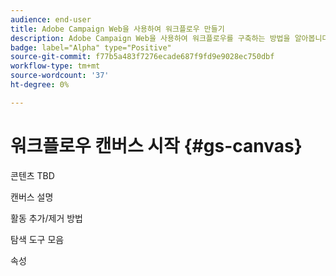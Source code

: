 ```yaml
---
audience: end-user
title: Adobe Campaign Web을 사용하여 워크플로우 만들기
description: Adobe Campaign Web을 사용하여 워크플로우를 구축하는 방법을 알아봅니다
badge: label="Alpha" type="Positive"
source-git-commit: f77b5a483f7276ecade687f9fd9e9028ec750dbf
workflow-type: tm+mt
source-wordcount: '37'
ht-degree: 0%

---
```



# 워크플로우 캔버스 시작 {#gs-canvas}

콘텐츠 TBD

캔버스 설명

활동 추가/제거 방법

탐색 도구 모음

속성

